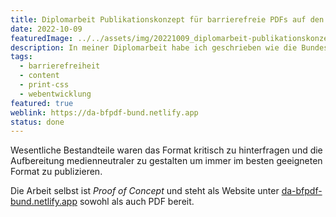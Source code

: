 ```yaml
---
title: Diplomarbeit Publikationskonzept für barrierefreie PDFs auf den Webseiten der Bundesbehörden
date: 2022-10-09
featuredImage: ../../assets/img/20221009_diplomarbeit-publikationskonzept-fuer-barrierefreie-pdfs-auf-den-webseiten-der-bundesbehoerden.png
description: In meiner Diplomarbeit habe ich geschrieben wie die Bundesbehörden die   Barrierefreiheit ihrer PDFs verbessern können.
tags:
  - barrierefreiheit
  - content
  - print-css
  - webentwicklung
featured: true
weblink: https://da-bfpdf-bund.netlify.app
status: done
---
```

Wesentliche Bestandteile waren das Format kritisch zu hinterfragen und die Aufbereitung medienneutraler zu gestalten um immer im besten geeigneten Format zu publizieren.

Die Arbeit selbst ist _Proof of Concept_ und steht als Website unter [da-bfpdf-bund.netlify.app](https://da-bfpdf-bund.netlify.app/) sowohl als auch PDF bereit.

